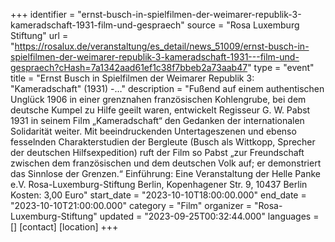 +++
identifier = "ernst-busch-in-spielfilmen-der-weimarer-republik-3-kameradschaft-1931-film-und-gespraech"
source = "Rosa Luxemburg Stiftung"
url = "https://rosalux.de/veranstaltung/es_detail/news_51009/ernst-busch-in-spielfilmen-der-weimarer-republik-3-kameradschaft-1931---film-und-gespraech?cHash=7a1342aad61ef1c38f7bbeb2a73aab47"
type = "event"
title = "Ernst Busch in Spielfilmen der Weimarer Republik 3: "Kameradschaft" (1931) -…"
description = "Fußend auf einem authentischen Unglück 1906 in einer grenznahen französischen Kohlengrube, bei dem deutsche Kumpel zu Hilfe geeilt waren, entwickelt Regisseur G. W. Pabst 1931 in seinem Film „Kameradschaft“ den Gedanken der internationalen Solidarität weiter. Mit beeindruckenden Untertageszenen und ebenso fesselnden Charakterstudien der Bergleute (Busch als Wittkopp, Sprecher der deutschen Hilfsexpedition) ruft der Film  so Pabst  „zur Freundschaft zwischen dem französischen und dem deutschen Volk auf; er demonstriert das Sinnlose der Grenzen.“
Einführung: 
Eine Veranstaltung der 
Helle Panke e.V.  Rosa-Luxemburg-Stiftung Berlin, Kopenhagener Str. 9, 10437 Berlin
Kosten: 3,00 Euro"
start_date = "2023-10-10T18:00:00.000"
end_date = "2023-10-10T21:00:00.000"
category = "Film"
organizer = "Rosa-Luxemburg-Stiftung"
updated = "2023-09-25T00:32:44.000"
languages = []
[contact]
[location]
+++